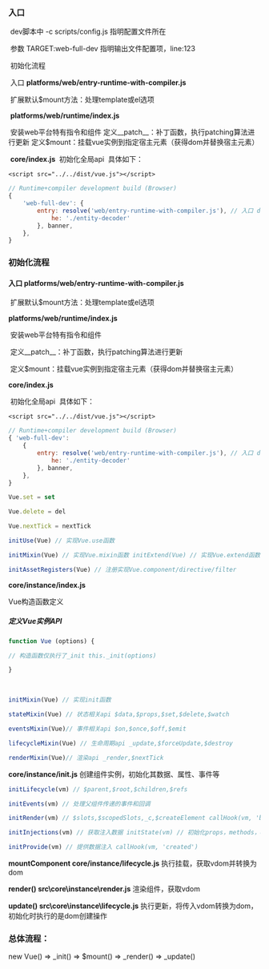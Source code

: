 ### 入口

​	dev脚本中 -c scripts/config.js 指明配置文件所在

​	参数 TARGET:web-full-dev 指明输出文件配置项，line:123

​	初始化流程

​	入口 **platforms/web/entry-runtime-with-compiler.js**

​	扩展默认$mount方法：处理template或el选项

​	**platforms/web/runtime/index.js**

​		安装web平台特有指令和组件
​		定义__patch__：补丁函数，执行patching算法进行更新
​		定义$mount：挂载vue实例到指定宿主元素（获得dom并替换宿主元素）

​	**core/index.js**
​		初始化全局api
​		具体如下：

	<script src="../../dist/vue.js"></script>

```js
// Runtime+compiler development build (Browser) 
{ 
	'web-full-dev': { 
		entry: resolve('web/entry-runtime-with-compiler.js'), // 入口 dest: 						resolve('dist/vue.js'),// 目标文件 format: 'umd', // 输出规范 env: 							'development', alias: {
			he: './entity-decoder' 
		}, banner, 
	}, 
}
```

### 初始化流程

#### 入口 platforms/web/entry-runtime-with-compiler.js

​	扩展默认$mount方法：处理template或el选项



**platforms/web/runtime/index.js**

​	安装web平台特有指令和组件

​	定义__patch__：补丁函数，执行patching算法进行更新

​	定义$mount：挂载vue实例到指定宿主元素（获得dom并替换宿主元素）



**core/index.js**

​	初始化全局api
​	具体如下：

	<script src="../../dist/vue.js"></script>

```js
// Runtime+compiler development build (Browser) 
{ 'web-full-dev': 
	{
        entry: resolve('web/entry-runtime-with-compiler.js'), // 入口 dest: 			resolve('dist/vue.js'), // 目标文件 format: 'umd', // 输出规范 env: 				'development', alias: {
            he: './entity-decoder' 
    	}, banner, 
	},
}
```

```js
Vue.set = set 

Vue.delete = del 

Vue.nextTick = nextTick 

initUse(Vue) // 实现Vue.use函数 

initMixin(Vue) // 实现Vue.mixin函数 initExtend(Vue) // 实现Vue.extend函数 

initAssetRegisters(Vue) // 注册实现Vue.component/directive/filter
```



**core/instance/index.js**

Vue构造函数定义

##### 定义Vue实例API

```js
function Vue (options) { 

// 构造函数仅执行了_init this._init(options) 

}
```

​	

```js
initMixin(Vue) // 实现init函数

stateMixin(Vue) // 状态相关api $data,$props,$set,$delete,$watch 

eventsMixin(Vue)// 事件相关api $on,$once,$off,$emit 

lifecycleMixin(Vue) // 生命周期api _update,$forceUpdate,$destroy 

renderMixin(Vue)// 渲染api _render,$nextTick
```



**core/instance/init.js**
创建组件实例，初始化其数据、属性、事件等	

```js
initLifecycle(vm) // $parent,$root,$children,$refs 

initEvents(vm) // 处理父组件传递的事件和回调

initRender(vm) // $slots,$scopedSlots,_c,$createElement callHook(vm, 'beforeCreate') 

initInjections(vm) // 获取注入数据 initState(vm) // 初始化props，methods，data，computed，watch

initProvide(vm) // 提供数据注入 callHook(vm, 'created')
```

**mountComponent  core/instance/lifecycle.js**
	执行挂载，获取vdom并转换为dom

**render()  src\core\instance\render.js**
	渲染组件，获取vdom

**update() src\core\instance\lifecycle.js**
	执行更新，将传入vdom转换为dom，初始化时执行的是dom创建操作

### 总体流程：

new Vue() => _init() => $mount() => _render() => _update()






